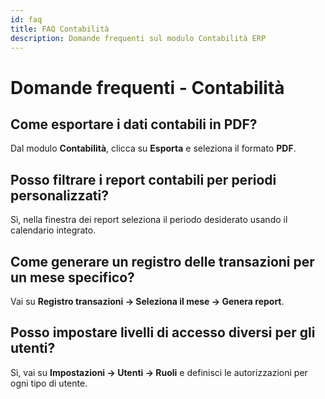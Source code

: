 ```yaml
---
id: faq
title: FAQ Contabilità
description: Domande frequenti sul modulo Contabilità ERP
---
```


# Domande frequenti - Contabilità

## Come esportare i dati contabili in PDF?
Dal modulo **Contabilità**, clicca su **Esporta** e seleziona il formato **PDF**.

## Posso filtrare i report contabili per periodi personalizzati?
Sì, nella finestra dei report seleziona il periodo desiderato usando il calendario integrato.

## Come generare un registro delle transazioni per un mese specifico?
Vai su **Registro transazioni → Seleziona il mese → Genera report**.

## Posso impostare livelli di accesso diversi per gli utenti?
Sì, vai su **Impostazioni → Utenti → Ruoli** e definisci le autorizzazioni per ogni tipo di utente.

